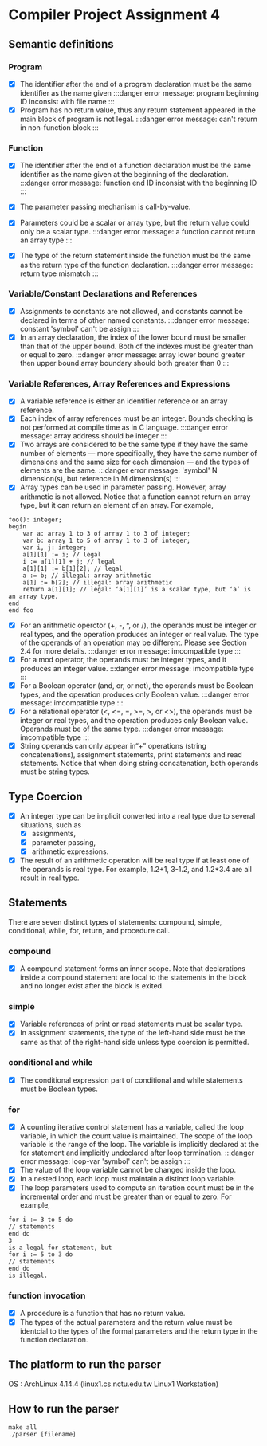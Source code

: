Compiler Project Assignment 4
==

## Semantic definitions
### Program 
- [x] The identifier after the end of a program declaration must be the same identifier as the name given
:::danger
error message: program beginning ID inconsist with file name
:::
- [x] Program has no return value, thus any return statement appeared in the main block of program is not legal.
:::danger
error message: can't return in non-function block
:::

### Function
- [x] The identifier after the end of a function declaration must be the same identifier as the name given at the beginning of the declaration.
:::danger
error message: function end ID inconsist with the beginning ID
:::
- [x] The parameter passing mechanism is call-by-value.
- [x] Parameters could be a scalar or array type, but the return value could only be a scalar type.
:::danger
error message: a function cannot return an array type
:::
- [x] The type of the return statement inside the function must be the same as the return type of the function declaration.
:::danger
error message: return type mismatch
:::


### Variable/Constant Declarations and References
- [x] Assignments to constants are not allowed, and constants cannot be declared in terms of other named constants.
:::danger
error message: constant 'symbol' can't be assign
:::
- [x] In an array declaration, the index of the lower bound must be smaller than that of the upper bound. Both of the indexes must be greater than or equal to zero.
:::danger
error message:
array lower bound greater then upper bound
array boundary should both greater than 0
:::

### Variable References, Array References and Expressions
- [x] A variable reference is either an identifier reference or an array reference.
- [x] Each index of array references must be an integer. Bounds checking is not performed at compile time as in C language.
:::danger
error message: array address should be integer
:::
- [x] Two arrays are considered to be the same type if they have the same number of elements — more specifically, they have the same number of dimensions and the same size for each dimension — and the types of elements are the same.
:::danger
error message: 'symbol' N dimension(s), but reference in M dimension(s)
:::
- [x] Array types can be used in parameter passing. However, array arithmetic is not allowed. Notice that a function cannot return an array type, but it can return an element of an array. For example,
```
foo(): integer;
begin
    var a: array 1 to 3 of array 1 to 3 of integer;
    var b: array 1 to 5 of array 1 to 3 of integer;
    var i, j: integer;
    a[1][1] := i; // legal
    i := a[1][1] + j; // legal
    a[1][1] := b[1][2]; // legal
    a := b; // illegal: array arithmetic
    a[1] := b[2]; // illegal: array arithmetic
    return a[1][1]; // legal: ‘a[1][1]’ is a scalar type, but ‘a’ is an array type.
end
end foo
```

- [x] For an arithmetic operotor (+, -, *, or /), the operands must be integer or real types, and the operation produces an integer or real value. The type of the operands of an operation may be different. Please see Section 2.4 for more details.
:::danger
error message: imcompatible type
:::
- [x] For a mod operator, the operands must be integer types, and it produces an integer value.
:::danger
error message: imcompatible type
:::
- [x] For a Boolean operator (and, or, or not), the operands must be Boolean types, and the operation produces only Boolean value.
:::danger
error message: imcompatible type
:::
- [x] For a relational operator (<, <=, =, >=, >, or <>), the operands must be integer or real types, and the operation produces only Boolean value. Operands must be of the same type.
:::danger
error message: imcompatible type
:::
- [x] String operands can only appear in“+” operations (string concatenations), assignment statements, print statements and read statements. Notice that when doing string concatenation, both operands
must be string types.
## Type Coercion
- [x] An integer type can be implicit converted into a real type due to several situations, such as 
    - [x] assignments, 
    - [x] parameter passing, 
    - [x] arithmetic expressions.
- [x] The result of an arithmetic operation will be real type if at least one of the operands is real type. For example, 1.2+1, 3-1.2, and 1.2*3.4 are all result in real type.
## Statements
There are seven distinct types of statements: compound, simple, conditional, while, for, return, and
procedure call.
### compound
- [x] A compound statement forms an inner scope. Note that declarations inside a compound statement are local to the statements in the block and no longer exist after the block is exited.
### simple
- [x] Variable references of print or read statements must be scalar type.
- [x] In assignment statements, the type of the left-hand side must be the same as that of the right-hand side unless type coercion is permitted.
### conditional and while
- [x] The conditional expression part of conditional and while statements must be Boolean types.
### for
- [x] A counting iterative control statement has a variable, called the loop variable, in which the count value is maintained. The scope of the loop variable is the range of the loop. The variable is implicitly declared at the for statement and implicitly undeclared after loop termination.
:::danger
error message: loop-var 'symbol' can't be assign
:::
- [x] The value of the loop variable cannot be changed inside the loop.
- [x] In a nested loop, each loop must maintain a distinct loop variable.
- [x] The loop parameters used to compute an iteration count must be in the incremental order and must be greater than or equal to zero. For example,
```
for i := 3 to 5 do
// statements
end do
3
is a legal for statement, but
for i := 5 to 3 do
// statements
end do
is illegal.
```
### function invocation
- [x] A procedure is a function that has no return value.
- [x] The types of the actual parameters and the return value must be identcial to the types of the formal parameters and the return type in the function declaration.

## The platform to run the parser

OS : ArchLinux 4.14.4 (linux1.cs.nctu.edu.tw Linux1 Workstation)

## How to run the parser

```
make all
./parser [filename]
```